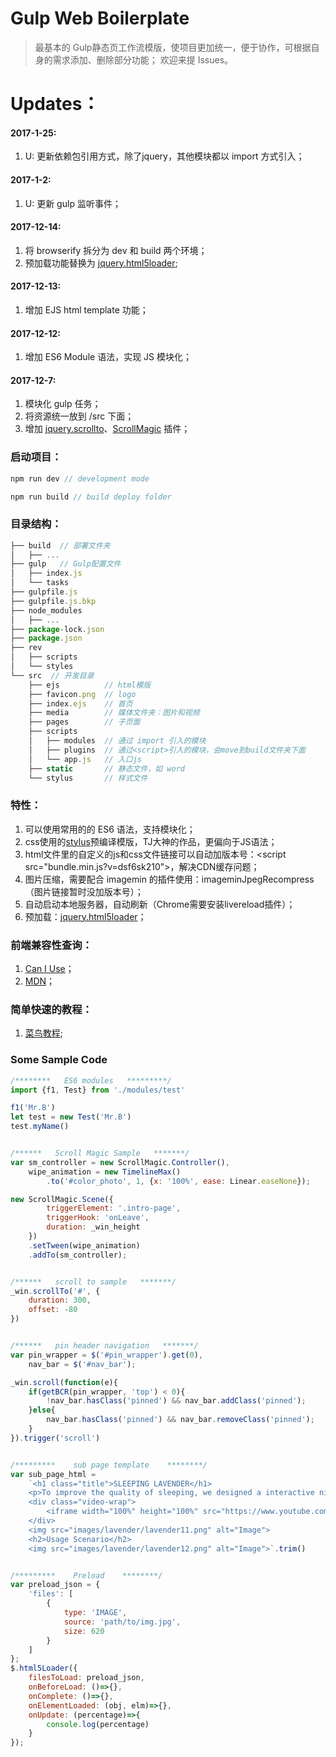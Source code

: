 # Gulp Web Boilerplate

> 最基本的 Gulp静态页工作流模版，使项目更加统一，便于协作，可根据自身的需求添加、删除部分功能；
> 欢迎来提 Issues。

# Updates：

#### 2017-1-25:
1. U: 更新依赖包引用方式，除了jquery，其他模块都以 import 方式引入；

#### 2017-1-2:
1. U: 更新 gulp 监听事件；

#### 2017-12-14:
1. 将 browserify 拆分为 dev 和 build 两个环境；
2. 预加载功能替换为 [jquery.html5loader](http://gianlucaguarini.com/jquery.html5loader/);

#### 2017-12-13:
1. 增加 EJS html template 功能；

#### 2017-12-12:
1. 增加 ES6 Module 语法，实现 JS 模块化；

#### 2017-12-7:
1. 模块化 gulp 任务；
2. 将资源统一放到 /src 下面；
3. 增加 [jquery.scrollto](https://github.com/flesler/jquery.scrollTo)、[ScrollMagic](https://github.com/janpaepke/ScrollMagic) 插件；

### 启动项目：

```javascript
npm run dev // development mode

npm run build // build deploy folder
```

### 目录结构：
```javascript
├── build  // 部署文件夹
│   ├── ...
├── gulp   // Gulp配置文件
│   ├── index.js
│   └── tasks
├── gulpfile.js
├── gulpfile.js.bkp
├── node_modules
│   ├── ...
├── package-lock.json
├── package.json
├── rev
│   ├── scripts
│   └── styles
└── src  // 开发目录
    ├── ejs          // html模版
    ├── favicon.png  // logo
    ├── index.ejs    // 首页
    ├── media        // 媒体文件夹：图片和视频
    ├── pages        // 子页面
    ├── scripts      
    │   ├── modules  // 通过 import 引入的模块
    │   ├── plugins  // 通过<script>引入的模块，会move到build文件夹下面
    │   └── app.js   // 入口js
    ├── static       // 静态文件，如 word
    └── stylus       // 样式文件
```

### 特性：

1. 可以使用常用的的 ES6 语法，支持模块化；
2. css使用的[stylus](http://stylus-lang.com/)预编译模版，TJ大神的作品，更偏向于JS语法；
3. html文件里的自定义的js和css文件链接可以自动加版本号：\<script src="bundle.min.js?v=dsf6sk210"\>，解决CDN缓存问题；
4. 图片压缩，需要配合 imagemin 的插件使用：imageminJpegRecompress（图片链接暂时没加版本号）；
5. 自动启动本地服务器，自动刷新（Chrome需要安装livereload插件）；
6. 预加载：[jquery.html5loader](http://gianlucaguarini.com/jquery.html5loader/)；

### 前端兼容性查询：

1. [Can I Use](http://caniuse.com/)；
2. [MDN](https://developer.mozilla.org/zh-CN/)；

### 简单快速的教程：

1. [菜鸟教程](http://www.runoob.com/);

### Some Sample Code
```javascript
/********   ES6 modules   *********/
import {f1, Test} from './modules/test'

f1('Mr.B')
let test = new Test('Mr.B')
test.myName()


/******   Scroll Magic Sample   *******/
var sm_controller = new ScrollMagic.Controller(),
    wipe_animation = new TimelineMax()
        .to('#color_photo', 1, {x: '100%', ease: Linear.easeNone});

new ScrollMagic.Scene({
        triggerElement: '.intro-page',
        triggerHook: 'onLeave',
        duration: _win_height
    })
    .setTween(wipe_animation)
    .addTo(sm_controller);


/******   scroll to sample   *******/
_win.scrollTo('#', {
    duration: 300,
    offset: -80
})


/******   pin header navigation   *******/
var pin_wrapper = $('#pin_wrapper').get(0),
    nav_bar = $('#nav_bar');

_win.scroll(function(e){
    if(getBCR(pin_wrapper, 'top') < 0){
        !nav_bar.hasClass('pinned') && nav_bar.addClass('pinned');
    }else{
        nav_bar.hasClass('pinned') && nav_bar.removeClass('pinned');
    }
}).trigger('scroll')


/*********    sub page template    ********/
var sub_page_html = 
    `<h1 class="title">SLEEPING LAVENDER</h1>
    <p>To improve the quality of sleeping, we designed a interactive night lamp. People can not only play with it before going to bed, but also can comfort by its violet light. lavendern aroma, white noise sound and warm temperature. We hope that it will allow the people who seek peaceful nights to regain sweet dreams.</p>
    <div class="video-wrap">
        <iframe width="100%" height="100%" src="https://www.youtube.com/" frameborder="0" allowfullscreen></iframe>
    </div>
    <img src="images/lavender/lavender11.png" alt="Image">
    <h2>Usage Scenario</h2>
    <img src="images/lavender/lavender12.png" alt="Image">`.trim()


/*********    Preload    ********/
var preload_json = {
    'files': [
        {
            type: 'IMAGE',
            source: 'path/to/img.jpg',
            size: 620
        }
    ]
};
$.html5Loader({
    filesToLoad: preload_json,
    onBeforeLoad: ()=>{},
    onComplete: ()=>{},
    onElementLoaded: (obj, elm)=>{},
    onUpdate: (percentage)=>{
        console.log(percentage)
    }
});
```